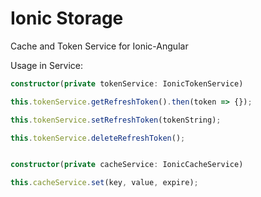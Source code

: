 # Ionic Storage

Cache and Token Service for Ionic-Angular

Usage in Service:

```ts
constructor(private tokenService: IonicTokenService)

this.tokenService.getRefreshToken().then(token => {});

this.tokenService.setRefreshToken(tokenString);

this.tokenService.deleteRefreshToken();
```

```ts

constructor(private cacheService: IonicCacheService)

this.cacheService.set(key, value, expire);

```